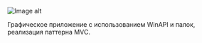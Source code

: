 ![Image alt](https://github.com/KatsiarynaDzibrova/lab1_pinguins/master/image.png)

Графическое приложение с использованием WinAPI и палок, реализация паттерна MVC.
